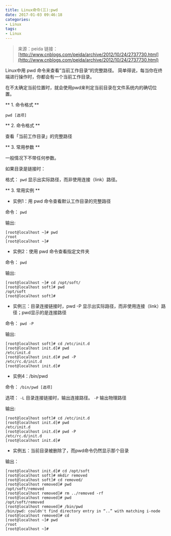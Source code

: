 ```yaml
---
title: Linux命令(三):pwd
date: 2017-01-03 09:46:18
categories: 
- Linux
tags:
- Linux
---
```


> 来源：peida
> 链接：[http://www.cnblogs.com/peida/archive/2012/10/24/2737730.html](http://www.cnblogs.com/peida/archive/2012/10/24/2737730.html)


Linux中用 pwd 命令来查看”当前工作目录“的完整路径。 简单得说，每当你在终端进行操作时，你都会有一个当前工作目录。 

在不太确定当前位置时，就会使用pwd来判定当前目录在文件系统内的确切位置。

** 1. 命令格式 **

```
pwd [选项]
```

** 2. 命令格式 **

查看「当前工作目录」的完整路径

** 3. 常用参数 **

一般情况下不带任何参数。

如果目录是链接时：

格式： `pwd` 显示出实际路径，而非使用连接（link）路径。
<!-- more -->
** 3. 常用实例 **

- 实例1：用 pwd 命令查看默认工作目录的完整路径


命令：
	`pwd`

输出:
```
[root@localhost ~]# pwd
/root
[root@localhost ~]#

```
- 实例2：使用 pwd 命令查看指定文件夹

命令：
	`pwd`

输出:
```
[root@localhost ~]# cd /opt/soft/
[root@localhost soft]# pwd 
/opt/soft
[root@localhost soft]#

```

- 实例三：目录连接链接时，pwd -P  显示出实际路径，而非使用连接（link）路径；pwd显示的是连接路径

命令：
	`pwd -P`

输出:
```
[root@localhost soft]# cd /etc/init.d 
[root@localhost init.d]# pwd
/etc/init.d
[root@localhost init.d]# pwd -P
/etc/rc.d/init.d
[root@localhost init.d]#

```

- 实例4：/bin/pwd

命令：
	`/bin/pwd [选项]`

选项：
`-L` 目录连接链接时，输出连接路径。
`-P` 输出物理路径

输出:
```
[root@localhost soft]# cd /etc/init.d 
[root@localhost init.d]# pwd
/etc/init.d
[root@localhost init.d]# pwd -P
/etc/rc.d/init.d
[root@localhost init.d]#
```

- 实例五：当前目录被删除了，而pwd命令仍然显示那个目录

输出：
```
[root@localhost init.d]# cd /opt/soft
[root@localhost soft]# mkdir removed
[root@localhost soft]# cd removed/
[root@localhost removed]# pwd
/opt/soft/removed
[root@localhost removed]# rm ../removed -rf
[root@localhost removed]# pwd
/opt/soft/removed
[root@localhost removed]# /bin/pwd
/bin/pwd: couldn't find directory entry in “..” with matching i-node
[root@localhost removed]# cd 
[root@localhost ~]# pwd
/root
[root@localhost ~]#
```
